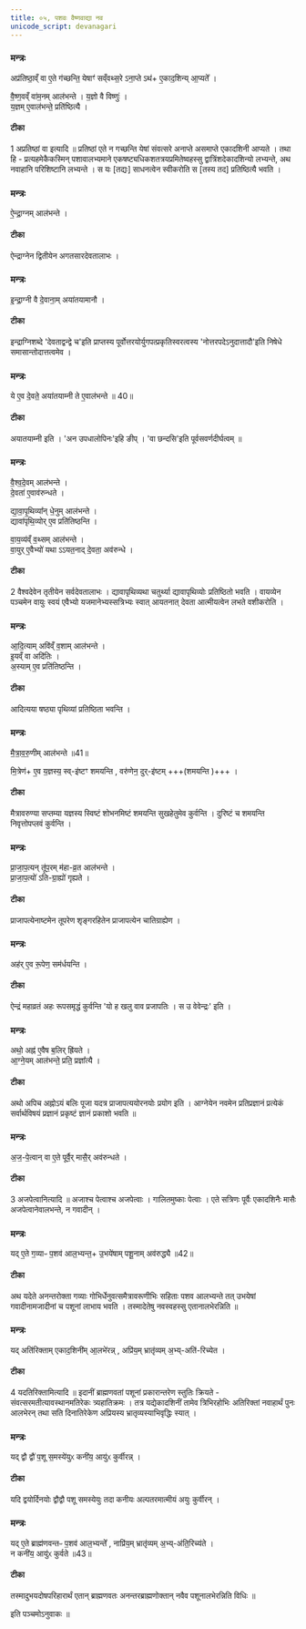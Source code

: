 ```yaml
---
title: ०५, पशवः वैष्णवाद्या नव
unicode_script: devanagari
---
```

### मन्त्रः
अप्र॑तिष्ठा॒व्ँ वा ए॒ते ग॑च्छन्ति॒ येषाꣳ॑ सव्ँवथ्स॒रे ऽना॒प्ते ऽथ॑+ ए॒काद॒शिन्य् आ॒प्यते᳚ ।  

वै॒ष्ण॒वव्ँ वा॑म॒नम् आल॑भन्ते ।
य॒ज्ञो वै विष्णुः॑ ।  
य॒ज्ञम् ए॒वाल॑भन्ते॒ प्रति॑ष्ठित्यै ।  
####  टीका
1 अप्रतिष्ठां वा इत्यादि ॥ प्रतिष्ठां एते न गच्छन्ति येषां संवत्सरे अनाप्ते असमाप्ते एकादशिनी आप्यते ।
तथा हि - प्रत्यहमेकैकस्मिन् पशावालभ्यमाने एकषष्ट्यधिकशतत्रयप्रमितेष्वहस्सु द्वात्रिंशदेकादशिन्यो लभ्यन्ते, अथ नवाहानि परिशिष्टानि लभ्यन्ते । स यः [तद्यः] साधनत्वेन स्वीकरोति स [तस्य तद] प्रतिष्ठित्यै भवति ।
### मन्त्रः
ऐ॒न्द्रा॒ग्नम् आल॑भन्ते ।  

####  टीका
ऐन्द्राग्नेन द्वितीयेन अगतसारदेवतालाभः ।
### मन्त्रः
इ॒न्द्रा॒ग्नी वै दे॒वाना॒म् अया॑तयामानौ ।  
####  टीका

इन्द्राग्निशब्दे 'देवताद्वन्द्वे च'इति प्राप्तस्य पूर्वोत्तरयोर्युगपत्प्रकृतिस्वरत्वस्य 'नोत्तरपदेऽनुदात्तादौ'इति निषेधे समासान्तोदात्तत्वमेव ।
### मन्त्रः
ये ए॒व दे॒वते॒ अया॑तयाम्नी ते ए॒वाल॑भन्ते ॥ 40॥  
####  टीका
अयातयाम्नी इति । 'अन उपधालोपिनः'इहि ङीप् । 'वा छन्दसि'इति पूर्वसवर्णदीर्घत्वम् ॥

### मन्त्रः
वै॒श्व॒दे॒वम् आल॑भन्ते ।  
दे॒वता॑ ए॒वाव॑रुन्धते ।  

द्या॒वा॒पृ॒थिव्या᳚न् धे॒नुम् आल॑भन्ते ।  
द्यावा॑पृथि॒व्योर् ए॒व प्रति॑तिष्ठन्ति ।  

वा॒य॒व्य॑व्ँ व॒थ्सम् आल॑भन्ते ।  
वा॒युर् ए॒वैभ्यो॑ यथा ऽऽयत॒नाद् दे॒वता॒ अव॑रुन्धे ।  

####  टीका
2 वैश्वदेवेन तृतीयेन सर्वदेवतालाभः । द्यावापृथिव्यथा चतुर्थ्या द्यावापृथिव्योः प्रतिष्ठितो भवति । वायव्येन पञ्चमेन वायुः स्वयं एवैभ्यो यजमानेभ्यस्सत्रिभ्यः स्वात् आयतनात् देवता आत्मीयत्वेन लभते वशीकरोति ।
### मन्त्रः
आ॒दि॒त्याम् अवि॑व्ँ व॒शाम् आल॑भन्ते ।  
इ॒यव्ँ वा अदि॑तिः ।  
अ॒स्याम् ए॒व प्रति॑तिष्ठन्ति ।  

####  टीका
आदित्यया षष्ठ्या पृथिव्यां प्रतिष्ठिता भवन्ति ।
### मन्त्रः
मै॒त्रा॒व॒रु॒णीम् आल॑भन्ते ॥41॥  

मि॒त्रेण॑+ ए॒व य॒ज्ञस्य॒ स्व्-इ॑ष्टꣳ शमयन्ति , वरु॑णेन॒ दुर्-इ॑ष्टम् +++(शमयन्ति )+++ ।  

####  टीका
मैत्रावरुण्या सप्तम्या यज्ञस्य स्विष्टं शोभनमिष्टं शमयन्ति सुखहेतुमेव कुर्वन्ति । दुरिष्टं च शमयन्ति निवृत्तोपप्लवं कुर्वन्ति ।
### मन्त्रः

प्रा॒जा॒प॒त्यन् तू॑प॒रम् म॑हा-व्र॒त आल॑भन्ते ।  
प्रा॒जा॒प॒त्यो॑ ऽति-ग्रा॒ह्यो॑ गृह्यते ।  
####  टीका
प्राजापत्येनाष्टमेन तूपरेण शृङ्गरहितेन प्राजापत्येन चातिग्राह्येण ।
### मन्त्रः

अह॑र् ए॒व रू॒पेण॒ सम॑र्धयन्ति ।  
####  टीका
ऐन्द्रं महाव्रतं अहः रूपसमृद्धं कुर्वन्ति 'यो ह खलु वाव प्रजापतिः । स उ वेवेन्द्रः' इति ।
### मन्त्रः
अथो॒ अह्न॑ ए॒वैष ब॒लिर् ह्रि॑यते ।  
आ॒ग्ने॒यम् आल॑भन्ते॒ प्रति॒ प्रज्ञा᳚त्यै ।  

####  टीका
अथो अपिच अह्नोऽयं बलिः पूजा यदत्र प्राजापत्ययोरनयोः प्रयोग इति । आग्नेयेन नवमेन प्रतिप्रज्ञानं प्रत्येकं सर्वार्थविषयं प्रज्ञानं प्रकृष्टं ज्ञानं प्रकाशो भवति ॥

### मन्त्रः
अ॒ज॒-पे॒त्वान् वा ए॒ते पूर्वै॒र् मासै॒र् अव॑रुन्धते ।  
####  टीका
3 अजपेत्वानित्यादि ॥ अजाश्च पेत्वाश्च अजपेत्वाः । गालितमुष्काः पेत्वाः । एते सत्रिणः पूर्वैः एकादशिनैः मासैः अजपेत्वानेवालभन्ते, न गवादीन् ।
### मन्त्रः
यद् ए॒ते ग॒व्याᳶ प॒शव॑ आल॒भ्यन्त॒+ उ॒भये॑षाम् पशू॒नाम् अव॑रुद्ध्यै ॥42॥  

####  टीका

अथ यदेते अनन्तरोक्ता गव्याः गोभिर्धेनुवत्समैत्रावरूणीभिः सहिताः पशव आलभ्यन्ते तत् उभयेषां गवादीनामजादीनां च पशूनां लाभाय भवति । तस्मादेतेषु नवस्वहस्सु एतानालभेरन्निति ॥

### मन्त्रः
यद् अति॑रिक्ताम् एकाद॒शिनी॑म् आ॒लभे॑रन्न् , अप्रि॑य॒म् भ्रातृ॑व्यम् अ॒भ्य्-अति॑-रिच्येत ।  

####  टीका
4 यदतिरिक्तामित्यादि ॥ इदानीं ब्राह्मणवतां पशूनां प्रकारान्तरेण स्तुतिः क्रियते - संवत्सरमतीत्यावस्थानमतिरेकः त्र्यहातिक्रमः । तत्र यद्येकादशिनीं तामेव त्रिभिरहोभिः अतिरिक्तां नवाहार्थं पुनः आलभेरन् तथा सति दिनातिरेकेण अप्रियस्य भ्रातृव्यस्याभिवृद्धिः स्यात् ।
### मन्त्रः
यद् द्वौ द्वौ॑ प॒शू स॒मस्ये॑युᳵ कनी॑य॒ आयु॑ᳵ कुर्वीरन्न् ।  

####  टीका
यदि द्वयोर्दिनयोः द्वौद्वौ पशू समस्येयुः तदा कनीयः अल्पतरमात्मीयं अयुः कुर्वीरन् ।
### मन्त्रः
यद् ए॒ते ब्राह्म॑णवन्तᳶ प॒शव॑ आल॒भ्यन्ते᳚ , नाप्रि॑य॒म् भ्रातृ॑व्यम् अ॒भ्य्-अ॑ति॒रिच्य॑ते ।  
न कनी॑य॒ आयु॑ᳵ कुर्वते ॥43॥  
####  टीका
तस्मादुभयदोषपरिहारार्थं एतान् ब्राह्मणवतः अनन्तरब्राह्मणोक्तान् नवैव पशूनालभेरन्निति विधिः ॥

इति पञ्चमोऽनुवाकः ॥  
